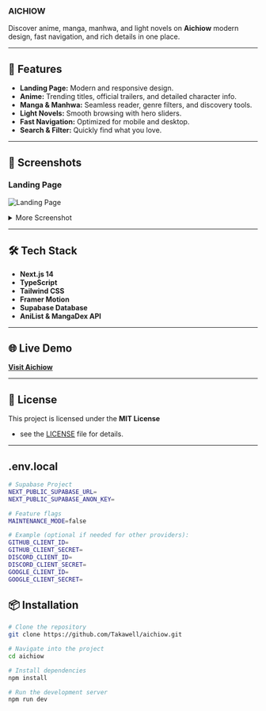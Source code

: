 ### AICHIOW

Discover anime, manga, manhwa, and light novels on **Aichiow** modern design, fast navigation, and rich details in one place.

---

## 🚀 Features
- **Landing Page:** Modern and responsive design.
- **Anime:** Trending titles, official trailers, and detailed character info.
- **Manga & Manhwa:** Seamless reader, genre filters, and discovery tools.
- **Light Novels:** Smooth browsing with hero sliders.
- **Fast Navigation:** Optimized for mobile and desktop.
- **Search & Filter:** Quickly find what you love.

---

## 📸 Screenshots

### Landing Page
![Landing Page](https://github.com/user-attachments/assets/188c6775-7f92-4930-ad93-eeddcad8d410)

<details>
<summary>More Screenshot</summary>

### Anime (Home)
![Anime Home](https://i.ibb.co/rKYLcy1F/68f3ac5ff677ad696f6b2eee.jpg)

### Schedule & Upcoming
![preview](https://i.ibb.co/p6HQJm0p/1757298018286.jpg)

### Manga
![Manga](https://i.ibb.co/BKjQZrL7/1755945661098.jpg)
![My wife](https://i.ibb.co/PGchDv5q/68f3ae832623b11e2511ee3f.jpg)

### Manhwa
![Manhwa](https://i.ibb.co/SXrx3PLY/undefined.png)
![this my...](https://i.postimg.cc/Y9QqZLx7/detail-manhwa.png)

### Light Novels
![Light Novels](https://i.ibb.co/DNxqYKf/1757297605643.jpg)

### Reading Page
![Reading](https://github.com/user-attachments/assets/cceb28c4-c0e7-41b7-bf15-84ff77571a4f)

### AND MUCH MORE

</details>

---

## 🛠 Tech Stack
- **Next.js 14**  
- **TypeScript**  
- **Tailwind CSS**  
- **Framer Motion**  
- **Supabase Database**
- **AniList & MangaDex API**  

---

## 🌐 Live Demo
[**Visit Aichiow**](https://aichiow.vercel.app/)

---

## 📄 License
This project is licensed under the **MIT License**
- see the [LICENSE](https://github.com/Takawell/Aichiow/blob/main/LICENSE)
 file for details.
---

## .env.local
```bash
# Supabase Project
NEXT_PUBLIC_SUPABASE_URL=
NEXT_PUBLIC_SUPABASE_ANON_KEY=

# Feature flags
MAINTENANCE_MODE=false

# Example (optional if needed for other providers):
GITHUB_CLIENT_ID=
GITHUB_CLIENT_SECRET=
DISCORD_CLIENT_ID=
DISCORD_CLIENT_SECRET=
GOOGLE_CLIENT_ID=
GOOGLE_CLIENT_SECRET=
```

## 📦 Installation
```bash
# Clone the repository
git clone https://github.com/Takawell/aichiow.git

# Navigate into the project
cd aichiow

# Install dependencies
npm install

# Run the development server
npm run dev
